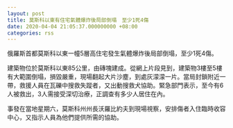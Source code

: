 ```yaml
---
layout: post
title: 莫斯科以東有住宅氣體爆炸後局部倒塌　至少1死4傷
date: 2020-04-04 21:05:37.000000000 +08:00
categories: rss
---
```


俄羅斯首都莫斯科以東一幢5層高住宅發生氣體爆炸後局部倒塌，至少1死4傷。

建築物位於莫斯科以東85公里，由磚塊建成。從網上片段見到，建築物3樓至5樓有大範圍倒塌，損毀嚴重，現場翻起大片沙塵，到處灰濛濛一片。當局封鎖附近一帶，救援人員在瓦礫中搜救失蹤者，又出動搜救犬協助。緊急部門表示，至今有6人被救出，3人需接受深切治療，正調查有多少人居住在內。

事發在當地星期六，莫斯科州州長沃羅比約夫到現場視察，安排傷者入住臨時收容中心，又指示人員為他們提供所需的協助。
